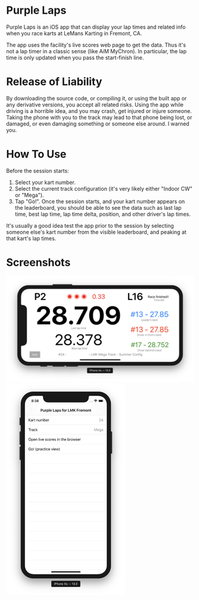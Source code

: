 # Purple Laps

Purple Laps is an iOS app that can display your lap times and related info
when you race karts at LeMans Karting in Fremont, CA.

The app uses the facility's live scores web page to get the data. Thus it's not
a lap timer in a classic sense (like AiM MyChron). In particular, the lap time
is only updated when you pass the start-finish line.

# Release of Liability

By downloading the source code, or compiling it, or using the built app or any
derivative versions, you accept all related risks. Using the app while driving
is a horrible idea, and you may crash, get injured or injure someone. Taking
the phone with you to the track may lead to that phone being lost, or damaged,
or even damaging something or someone else around. I warned you.

# How To Use

Before the session starts:

1. Select your kart number.
1. Select the current track configuration (it's very likely either "Indoor CW" or "Mega").
1. Tap "Go!". Once the session starts, and your kart number appears on the leaderboard,
you should be able to see the data such as last lap time, best lap time, lap time delta,
position, and other driver's lap times.

It's usually a good idea test the app prior to the session by selecting someone else's
kart number from the visible leaderboard, and peaking at that kart's lap times.

# Screenshots

<img src="./Screenshots/PracticeView1.png" width="640">
<img src="./Screenshots/MainScreen.png" width="320">

